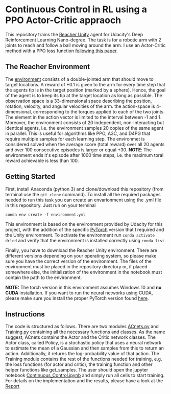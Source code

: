# Continuous Control in RL using a PPO Actor-Critic appraoch
This repository trains the [Reacher Unity](https://github.com/Unity-Technologies/ml-agents/blob/master/docs/Learning-Environment-Examples.md#reacher) agent for Udacity's Deep Reinforcement Learning Nano-degree. The task is for a robotic arm with 2 
joints to reach and follow a ball moving around the arm. I use an Actor-Critic method with a PPO loss function [following this paper](https://arxiv.org/pdf/1707.06347.pdf).

## The Reacher Environment
The [environment](https://www.youtube.com/watch?v=2N9EoF6pQyE&feature=youtu.be) consists of a double-jointed arm that should move to target locations. A reward of +0.1 is given to the arm for every time step that the agents tip is in the target position (marked by a sphere). Hence, the goal of the agent is to keep its tip at the target location as long as possible.
The observation space is a 33-dimensional space describing the position, rotation, velocity, and angular velocities of the arm. the action-space is 4-dimensional, corresponding to the torques applied to each of the two joints. The element in the action vector is limited to the interval between -1 and 1.
Moreover, the environment consists of 20 independent, non-interacting but identical agents, i.e. the environment samples 20 copies of the same agent in parallel. This is useful for algorithms like PPO, A3C, and D4PG that require multiple samples for each learning step.
The environmet is considered solved when the average score (total reward) over all 20 agents and over 100 consecutive episodes is larger or equal +30.
__NOTE__: The environment ends it's episode after 1000 time steps, i.e. the maximum toral reward achievable is less than 100. 

## Getting Started

First, install Anaconda (python 3) and clone/download this repository (from terminal use the `git clone` command). To install all the 
required packages needed to run this task you can create an envarionment using the .yml file in this repository. Just run on your terminal

`conda env create -f environment.yml`

This environment is based on the environment provided by Udacity for this project, with the addition of the specific [PyTorch](https://pytorch.org/) 
version that I required and the Unity environment. To activate the environment run `conda activate drlnd` and verify that the environment 
is installed correctly using `conda list`.

Finally, you have to download the Reacher Unity environment. There are different versions depending on your operating system, so please 
make sure you have the correct version of the environment. The files of the environment must be placed in the repository directory or, if 
placed somewhere else, the initialization of the environment in the notebook must contain the path to the environment.

__NOTE:__ The torch version in this environment assumes Windows 10 and __no CUDA__ installation. If you want to run the neural networks 
using CUDA, please make sure you install the proper PyTorch version found [here](https://pytorch.org/get-started/locally/). 

## Instructions

The code is structured as follows. There are two modules [ACnets.py](https://github.com/hcruiz/Continuous_Control/blob/master/ACnets.py) and [Training.py](https://github.com/hcruiz/Continuous_Control/blob/master/Training.py) containing all the necessary functions and classes. 
As the name suggest, ACnets contains the Actor and the Critic network classes. The Actor class, called Policy, is a stochastic policy that uses a neural network to estimate the mean of a Gaussian and then samples from this to return an action. Additionally, it returns the log-probability value of that action. 
The Training module contains the rest of the functions needed for training, e.g. the loss functions (for actor and critic), the training function and other helper functions like get_samples.
The user should open the jupyter notebook [Continuous_Control.ipynb](https://github.com/hcruiz/Continuous_Control/blob/master/Continuous_Control.ipynb) and simply run all cells to start training. 
For details on the implementation and the results, please have a look at the [Report]()
